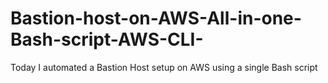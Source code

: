 # Bastion-host-on-AWS-All-in-one-Bash-script-AWS-CLI-
Today I automated a Bastion Host setup on AWS using a single Bash script

